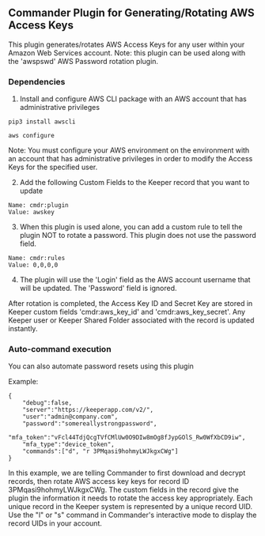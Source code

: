 Commander Plugin for Generating/Rotating AWS Access Keys
----

This plugin generates/rotates AWS Access Keys for any user within your Amazon Web Services account.
Note: this plugin can be used along with the 'awspswd' AWS Password rotation plugin.

### Dependencies

1) Install and configure AWS CLI package with an AWS account that has administrative privileges

```
pip3 install awscli

aws configure
```

Note: You must configure your AWS environment on the environment with an account that has administrative privileges in order to modify the Access Keys for the specified user.

2) Add the following Custom Fields to the Keeper record that you want to update

```
Name: cmdr:plugin
Value: awskey
```

3) When this plugin is used alone, you can add a custom rule to tell the plugin NOT to rotate a password. This plugin does not use the password field.

```
Name: cmdr:rules
Value: 0,0,0,0
```

4) The plugin will use the 'Login' field as the AWS account username that will be updated. The 'Password' field is ignored.

After rotation is completed, the Access Key ID and Secret Key are stored in Keeper custom fields 'cmdr:aws_key_id'  and 'cmdr:aws_key_secret'.  Any Keeper user or Keeper Shared Folder associated with the record is updated instantly.

### Auto-command execution

You can also automate password resets using this plugin

Example:

```
{                                                                               
    "debug":false,
    "server":"https://keeperapp.com/v2/",
    "user":"admin@company.com",
    "password":"somereallystrongpassword",
    "mfa_token":"vFcl44TdjQcgTVfCMlUw0O9DIw8mOg8fJypGOlS_Rw0WfXbCD9iw",
    "mfa_type":"device_token",
    "commands":["d", "r 3PMqasi9hohmyLWJkgxCWg"]
}
```

In this example, we are telling Commander to first download and decrypt records, then rotate AWS access key keys for record ID 3PMqasi9hohmyLWJkgxCWg. The custom fields in the record give the plugin the information it needs to rotate the access key appropriately. Each unique record in the Keeper system is represented by a unique record UID.  Use the "l" or "s" command in Commander's interactive mode to display the record UIDs in your account.

